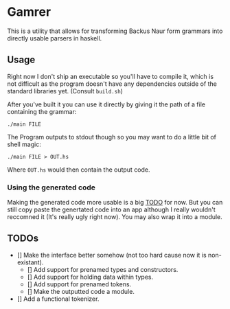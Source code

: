 # Gamrer
This is a utility that allows for transforming Backus Naur form
grammars into directly usable parsers in haskell.

## Usage
Right now I don't ship an executable so you'll have to compile it,
which is not difficult as the program doesn't have any dependencies
outside of the standard libraries yet. (Consult `build.sh`)

After you've built it you can use it directly by giving it the path
of a file containing the grammar:
```
./main FILE
```
The Program outputs to stdout though so you may want to do a little
bit of shell magic:
```
./main FILE > OUT.hs
```
Where `OUT.hs` would then contain the output code.

### Using the generated code
Making the generated code more usable is a big [TODO](#todos) for now.
But you can still copy paste the genertated code into an app
although I really wouldn't reccomned it (It's really ugly
right now).
You may also wrap it into a module.

## TODOs
- [] Make the interface better somehow (not too hard cause now it is non-existant).
  - [] Add support for prenamed types and constructors.
  - [] Add support for holding data within types.
  - [] Add support for prenamed tokens.
  - [] Make the outputted code a module.
- [] Add a functional tokenizer.
